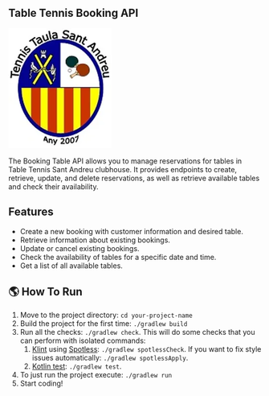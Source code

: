 ## Table Tennis Booking API

![Logo](tt-logo.png)

The Booking Table API allows you to manage reservations for tables in Table Tennis Sant Andreu clubhouse.
It provides endpoints to create, retrieve, update, and delete reservations, as well as retrieve available tables and check their availability.

## Features

- Create a new booking with customer information and desired table.
- Retrieve information about existing bookings.
- Update or cancel existing bookings.
- Check the availability of tables for a specific date and time.
- Get a list of all available tables.

## 🌎 How To Run
1. Move to the project directory: `cd your-project-name`
2. Build the project for the first time: `./gradlew build`
3. Run all the checks: `./gradlew check`. This will do some checks that you can perform with isolated commands:
    1. [Klint](https://ktlint.github.io/) using [Spotless](https://github.com/diffplug/spotless): `./gradlew spotlessCheck`. If you want to fix style issues automatically: `./gradlew spotlessApply`.
    2. [Kotlin test](https://kotlinlang.org/api/latest/kotlin.test/): `./gradlew test`.
4. To just run the project execute: `./gradlew run`
5. Start coding!